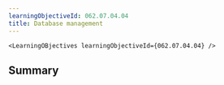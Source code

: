 ```yaml
---
learningObjectiveId: 062.07.04.04
title: Database management
---
```


```tsx eval
<LearningOBjectives learningObjectiveId={062.07.04.04} />
```

## Summary
